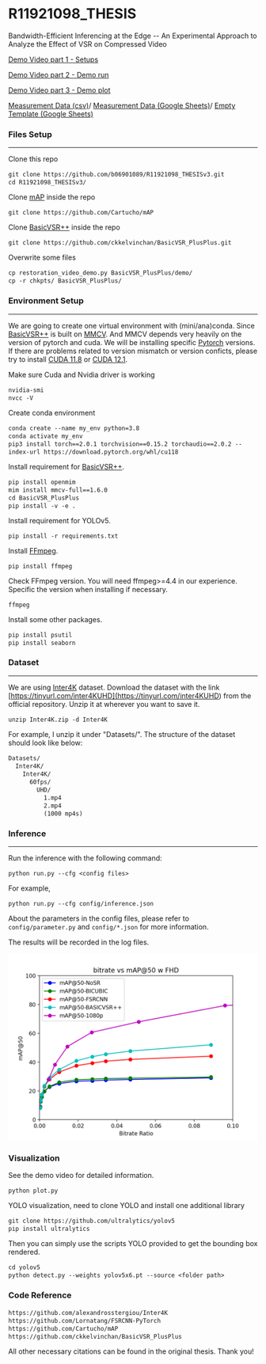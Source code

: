 # R11921098_THESIS
Bandwidth-Efficient Inferencing at the Edge -- An Experimental Approach to Analyze the Effect of VSR on Compressed Video

[Demo Video part 1 - Setups]()

[Demo Video part 2 - Demo run]()

[Demo Video part 3 - Demo plot]()

[Measurement Data (csv)](https://github.com/b06901089/R11921098_THESISv3/blob/main/nslab_data.csv)/
[Measurement Data (Google Sheets)](https://docs.google.com/spreadsheets/d/1Sc_uSJrqslbilyXWuuKgUcYN8FauxC2wiJDxMEutVpg/edit?usp=sharing)/
[Empty Template (Google Sheets)](https://docs.google.com/spreadsheets/d/1OiAFg_P2GxH8_gPKQVUOfqzXQ58DcqLDcpOePpG8GrE/edit?usp=sharing)

### Files Setup
---

Clone this repo
```
git clone https://github.com/b06901089/R11921098_THESISv3.git
cd R11921098_THESISv3/
```

Clone [mAP](<https://github.com/Cartucho/mAP>) inside the repo
```
git clone https://github.com/Cartucho/mAP
```

Clone [BasicVSR++](<https://github.com/ckkelvinchan/BasicVSR_PlusPlus>) inside the repo
```
git clone https://github.com/ckkelvinchan/BasicVSR_PlusPlus.git
```

Overwrite some files
```
cp restoration_video_demo.py BasicVSR_PlusPlus/demo/
cp -r chkpts/ BasicVSR_PlusPlus/
```

### Environment Setup
---

We are going to create one virtual environment with (mini/ana)conda. 
Since [BasicVSR++](<https://github.com/ckkelvinchan/BasicVSR_PlusPlus>) is built on [MMCV](https://github.com/open-mmlab/mmcv).
And MMCV depends very heavily on the version of pytorch and cuda.
We will be installing specific [Pytorch](https://pytorch.org/) versions.
If there are problems related to version mismatch or version conficts, please try to install [CUDA 11.8](https://developer.nvidia.com/cuda-11-8-0-download-archive) or [CUDA 12.1](https://developer.nvidia.com/cuda-12-1-0-download-archive).

Make sure Cuda and Nvidia driver is working
```
nvidia-smi
nvcc -V
```

Create conda environment
```
conda create --name my_env python=3.8
conda activate my_env
pip3 install torch==2.0.1 torchvision==0.15.2 torchaudio==2.0.2 --index-url https://download.pytorch.org/whl/cu118
```

Install requirement for [BasicVSR++](<https://github.com/ckkelvinchan/BasicVSR_PlusPlus>).
```
pip install openmim
mim install mmcv-full==1.6.0
cd BasicVSR_PlusPlus
pip install -v -e .
```

Install requirement for YOLOv5.
```
pip install -r requirements.txt
```

Install [FFmpeg](https://ffmpeg.org/).
```
pip install ffmpeg
```

Check FFmpeg version. You will need ffmpeg>=4.4 in our experience. Specific the version when installing if necessary.
```
ffmpeg
```

Install some other packages.
```
pip install psutil
pip install seaborn
```

### Dataset
---

We are using [Inter4K](<https://github.com/alexandrosstergiou/Inter4K>) dataset. 
Download the dataset with the link [https://tinyurl.com/inter4KUHD](<https://tinyurl.com/inter4KUHD>) from the official repository.
Unzip it at wherever you want to save it.
```
unzip Inter4K.zip -d Inter4K
```

For example, I unzip it under "Datasets/". The structure of the dataset should look like below:
```
Datasets/
  Inter4K/
    Inter4K/
      60fps/
        UHD/
          1.mp4
          2.mp4
          (1000 mp4s)
```

### Inference
---

Run the inference with the following command:

```
python run.py --cfg <config files>
```

For example,
```
python run.py --cfg config/inference.json
```

About the parameters in the config files, please refer to `config/parameter.py` and `config/*.json` for more information.

The results will be recorded in the log files.

![plot](https://github.com/b06901089/R11921098_THESISv3/blob/main/image/example.png?raw=true)


### Visualization

See the demo video for detailed information.

```
python plot.py
```

YOLO visualization, need to clone YOLO and install one additional library

```
git clone https://github.com/ultralytics/yolov5
pip install ultralytics
```

Then you can simply use the scripts YOLO provided to get the bounding box rendered.

```
cd yolov5
python detect.py --weights yolov5x6.pt --source <folder path>
```

### Code Reference

```
https://github.com/alexandrosstergiou/Inter4K
https://github.com/Lornatang/FSRCNN-PyTorch
https://github.com/Cartucho/mAP
https://github.com/ckkelvinchan/BasicVSR_PlusPlus
```

All other necessary citations can be found in the original thesis. Thank you!
